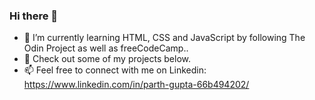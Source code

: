 ### Hi there 👋

- 🌱 I’m currently learning HTML, CSS and JavaScript by following The Odin Project as well as freeCodeCamp..
- 💬 Check out some of my projects below.
- 📫 Feel free to connect with me on Linkedin: https://www.linkedin.com/in/parth-gupta-66b494202/
